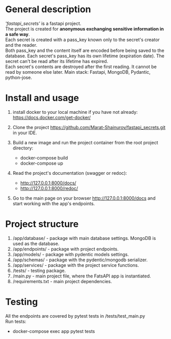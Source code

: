 # General description
_'fastapi_secrets'_ is a fastapi project.\
The project is created for **anonymous exchanging sensitive information in a safe way**.\
Each secret is created with a pass_key known only to the secret's creator and the reader.\
Both pass_key and the content itself are encoded before being saved to the database.
Each secret's pass_key has its own lifetime (expiration date). The secret can't be read after its lifetime has expired.\
Each secret's contents are destroyed after the first reading. It cannot be read by someone else later.
Main stack: Fastapi, MongoDB, Pydantic, python-jose.

# Install and usage
1. install docker to your local machine if you have not already:
   https://docs.docker.com/get-docker/

2. Clone the project https://github.com/Marat-Shainurov/fastapi_secrets.git in your IDE.

3. Build a new image and run the project container from the root project directory:
   - docker-compose build
   - docker-compose up

4. Read the project's documentation (swagger or redoc):
   - http://127.0.0.1:8000/docs/
   - http://127.0.0.1:8000/redoc/

5. Go to the main page on your browser http://127.0.0.1:8000/docs and start working with the app's endpoints.


# Project structure
1. /app/database/ - package with main database settings. MongoDB is used as the database.
2. /app/endpoints/ - package with project endpoints.
3. /app/models/ - package with pydentic models settings.
4. /app/schemas/ - package with the pydentic/mongodb serializer.
5. /app/services/ - package with the project service functions.
6. /tests/ - testing package.
7. /main.py - main project file, where the FatsAPI app is instantiated.
8. /requirements.txt - main project dependencies.

# Testing
All the endpoints are covered by pytest tests in /tests/test_main.py \
Run tests:
- docker-compose exec app pytest tests
